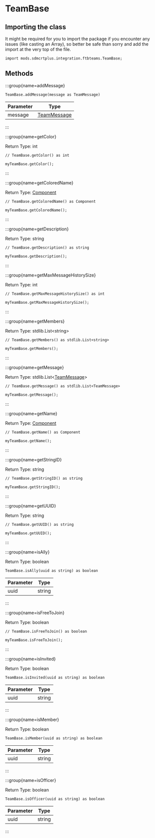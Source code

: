 # TeamBase

## Importing the class

It might be required for you to import the package if you encounter any issues (like casting an Array), so better be safe than sorry and add the import at the very top of the file.
```zenscript
import mods.sdmcrtplus.integration.ftbteams.TeamBase;
```


## Methods

:::group{name=addMessage}

```zenscript
TeamBase.addMessage(message as TeamMessage)
```

| Parameter |                               Type                               |
|-----------|------------------------------------------------------------------|
| message   | [TeamMessage](/mods/sdmcrtplus/integration/ftbteams/TeamMessage) |


:::

:::group{name=getColor}

Return Type: int

```zenscript
// TeamBase.getColor() as int

myTeamBase.getColor();
```

:::

:::group{name=getColoredName}

Return Type: [Component](/vanilla/api/text/Component)

```zenscript
// TeamBase.getColoredName() as Component

myTeamBase.getColoredName();
```

:::

:::group{name=getDescription}

Return Type: string

```zenscript
// TeamBase.getDescription() as string

myTeamBase.getDescription();
```

:::

:::group{name=getMaxMessageHistorySize}

Return Type: int

```zenscript
// TeamBase.getMaxMessageHistorySize() as int

myTeamBase.getMaxMessageHistorySize();
```

:::

:::group{name=getMembers}

Return Type: stdlib.List&lt;string&gt;

```zenscript
// TeamBase.getMembers() as stdlib.List<string>

myTeamBase.getMembers();
```

:::

:::group{name=getMessage}

Return Type: stdlib.List&lt;[TeamMessage](/mods/sdmcrtplus/integration/ftbteams/TeamMessage)&gt;

```zenscript
// TeamBase.getMessage() as stdlib.List<TeamMessage>

myTeamBase.getMessage();
```

:::

:::group{name=getName}

Return Type: [Component](/vanilla/api/text/Component)

```zenscript
// TeamBase.getName() as Component

myTeamBase.getName();
```

:::

:::group{name=getStringID}

Return Type: string

```zenscript
// TeamBase.getStringID() as string

myTeamBase.getStringID();
```

:::

:::group{name=getUUID}

Return Type: string

```zenscript
// TeamBase.getUUID() as string

myTeamBase.getUUID();
```

:::

:::group{name=isAlly}

Return Type: boolean

```zenscript
TeamBase.isAlly(uuid as string) as boolean
```

| Parameter |  Type  |
|-----------|--------|
| uuid      | string |


:::

:::group{name=isFreeToJoin}

Return Type: boolean

```zenscript
// TeamBase.isFreeToJoin() as boolean

myTeamBase.isFreeToJoin();
```

:::

:::group{name=isInvited}

Return Type: boolean

```zenscript
TeamBase.isInvited(uuid as string) as boolean
```

| Parameter |  Type  |
|-----------|--------|
| uuid      | string |


:::

:::group{name=isMember}

Return Type: boolean

```zenscript
TeamBase.isMember(uuid as string) as boolean
```

| Parameter |  Type  |
|-----------|--------|
| uuid      | string |


:::

:::group{name=isOfficer}

Return Type: boolean

```zenscript
TeamBase.isOfficer(uuid as string) as boolean
```

| Parameter |  Type  |
|-----------|--------|
| uuid      | string |


:::


